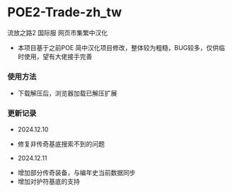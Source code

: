 # POE2-Trade-zh_tw
流放之路2 国际服 网页市集繁中汉化

* 本项目基于之前POE 简中汉化项目修改，整体较为粗糙，BUG较多，仅供临时使用，望有大佬接手完善

### 使用方法
* 下载解压后，浏览器加载已解压扩展

### 更新记录
* 2024.12.10
- 修复非传奇基底搜索不到的问题

* 2024.12.11
- 增加部分传奇装备，与编年史当前数据同步
- 增加对护符基底的支持